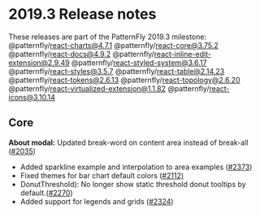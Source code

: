 # 2019.3 Release notes

These releases are part of the PatternFly 2019.3 milestone:
@patternfly/react-charts@4.7.1
@patternfly/react-core@3.75.2
@patternfly/react-docs@4.9.2
@patternfly/react-inline-edit-extension@2.9.49
@patternfly/react-styled-system@3.6.17
@patternfly/react-styles@3.5.7
@patternfly/react-table@2.14.23
@patternfly/react-tokens@2.6.13
@patternfly/react-topology@2.6.20
@patternfly/react-virtualized-extension@1.1.82
@patternfly/react-icons@3.10.14


## Core

**About modal:** Updated break-word on content area instead of break-all ([#2035](https://github.com/patternfly/patternfly-next/pull/2035))
*   Added sparkline example and interpolation to area examples ([#2373](https://github.com/patternfly/patternfly-react/pull/2373))
*   Fixed themes for bar chart default colors ([#2112)](https://github.com/patternfly/patternfly-react/pull/2112)
*   DonutThreshold): No longer show static threshold donut tooltips by default.([#2270](https://github.com/patternfly/patternfly-react/pull/2270))
*   Added support for legends and grids ([#2324](https://github.com/patternfly/patternfly-react/pull/2324))


<!--stackedit_data:
eyJoaXN0b3J5IjpbMjExODQxOTExMSw4Njg5MDYwMl19
-->